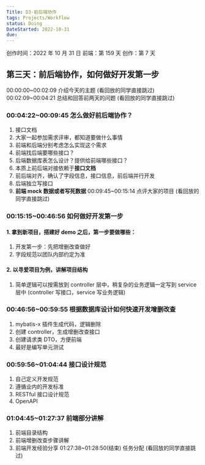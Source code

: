 ```yaml
---
Title: D3-前后端协作
tags: Projects/Workflow
status: Doing
DateStarted: 2022-10-31
due:
---
```


创作时间：2022 年 10 月 31 日
前端：第 159 天
创作：第 7 天

## **第三天：前后端协作，如何做好开发第一步**

00:00:00~00:02:09 介绍今天的主题 (看回放的同学直接跳过)
00:02:09~00:04:21 总结和回答前两天的问题 (看回放的同学直接跳过)

### 00:04:22~00:09:45 怎么做好前后端协作？

1. 接口文档
2. 大家一起参加需求评审，都知道要做什么事情
3. 前端和后端分别考虑怎么实现这个需求
4. 前端找后端要哪些接口？
5. 后端数据库表怎么设计？提供给前端哪些接口？
6. 本质上前后端对接依赖于**接口文档**
7. 前后端对齐，确认了字段信息，接口信息，前后端并行开发
8. 后端独立写接口
9. **前端 mock 数据或者写死数据**
   00:09:45~00:15:14 点评大家的项目 (看回放的同学直接跳过)

### 00:15:15~00:46:56 如何做好开发第一步

#### 1. 拿到新项目，搭建好 demo 之后，第一步要做哪些：

1. 开发第一步：先把增删改查做好
2. 字段规范以团队内部约定为准

#### 2. 以寻爱项目为例，讲解项目结构

1. 简单逻辑可以按需放到 controller 层中，稍复杂的业务逻辑一定写到 service 层中 (controller 写接口，service 写业务逻辑)

### 00:46:56~00:59:55 根据数据库设计如何快速开发增删改查

1. mybatis-x 插件生成代码，逻辑删除
2. 创建 controller，生成增删改查接口
3. 创建请求类 DTO，方便前端
4. 最好是编写单元测试

### 00:59:56~01:04:44 接口设计规范

1. 自己定义开发规范
2. 遵循业内的开发标准
3. RESTful 接口设计规范
4. OpenAPI

### 01:04:45~01:27:37 前端部分讲解

1. 前端目录结构
2. 前端增删改查步骤讲解
3. 前端开发经验分享
   01:27:38~01:28:50(结束) 任务分配 (看回放的同学直接跳过)
